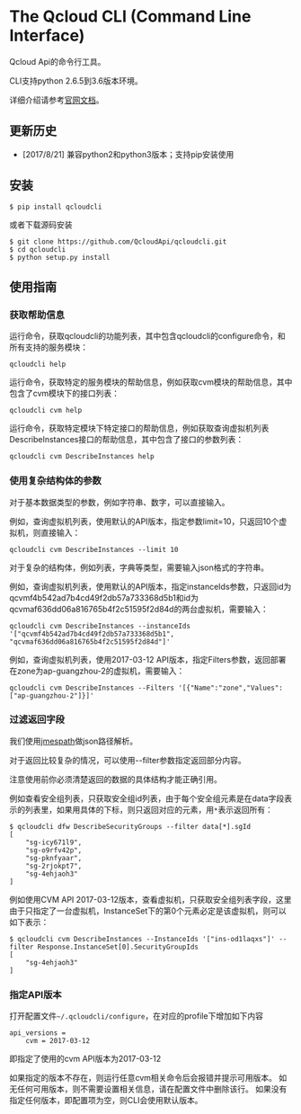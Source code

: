 # The Qcloud CLI (Command Line Interface)

Qcloud Api的命令行工具。

CLI支持python 2.6.5到3.6版本环境。

详细介绍请参考[官网文档](https://www.qcloud.com/document/product/440/6176)。

## 更新历史

* [2017/8/21] 兼容python2和python3版本；支持pip安装使用

## 安装
    $ pip install qcloudcli

或者下载源码安装

    $ git clone https://github.com/QcloudApi/qcloudcli.git
    $ cd qcloudcli
    $ python setup.py install

## 使用指南

### 获取帮助信息

运行命令，获取qcloudcli的功能列表，其中包含qcloudcli的configure命令，和所有支持的服务模块：

```
qcloudcli help
```

运行命令，获取特定的服务模块的帮助信息，例如获取cvm模块的帮助信息，其中包含了cvm模块下的接口列表：

```
qcloudcli cvm help
```

运行命令，获取特定模块下特定接口的帮助信息，例如获取查询虚拟机列表DescribeInstances接口的帮助信息，其中包含了接口的参数列表：

```
qcloudcli cvm DescribeInstances help
```

### 使用复杂结构体的参数

对于基本数据类型的参数，例如字符串、数字，可以直接输入。

例如，查询虚拟机列表，使用默认的API版本，指定参数limit=10，只返回10个虚拟机，则直接输入：

```
qcloudcli cvm DescribeInstances --limit 10
```

对于复杂的结构体，例如列表，字典等类型，需要输入json格式的字符串。

例如，查询虚拟机列表，使用默认的API版本，指定instanceIds参数，只返回id为qcvmf4b542ad7b4cd49f2db57a733368d5b1和id为qcvmaf636dd06a816765b4f2c51595f2d84d的两台虚拟机，需要输入：

```
qcloudcli cvm DescribeInstances --instanceIds '["qcvmf4b542ad7b4cd49f2db57a733368d5b1", "qcvmaf636dd06a816765b4f2c51595f2d84d"]'
```

例如，查询虚拟机列表，使用2017-03-12 API版本，指定Filters参数，返回部署在zone为ap-guangzhou-2的虚拟机，需要输入：

```
qcloudcli cvm DescribeInstances --Filters '[{"Name":"zone","Values":["ap-guangzhou-2"]}]'
```

### 过滤返回字段

我们使用[jmespath](https://github.com/jmespath/jmespath.py)做json路径解析。

对于返回比较复杂的情况，可以使用--filter参数指定返回部分内容。

注意使用前你必须清楚返回的数据的具体结构才能正确引用。

例如查看安全组列表，只获取安全组id列表，由于每个安全组元素是在data字段表示的列表里，如果用具体的下标，则只返回对应的元素，用`*`表示返回所有：

```
$ qcloudcli dfw DescribeSecurityGroups --filter data[*].sgId
[
    "sg-icy671l9",
    "sg-o9rfv42p",
    "sg-pknfyaar",
    "sg-2rjokpt7",
    "sg-4ehjaoh3"
]
```

例如使用CVM API 2017-03-12版本，查看虚拟机，只获取安全组列表字段，这里由于只指定了一台虚拟机，InstanceSet下的第0个元素必定是该虚拟机，则可以如下表示：

```
$ qcloudcli cvm DescribeInstances --InstanceIds '["ins-od1laqxs"]' --filter Response.InstanceSet[0].SecurityGroupIds
[
    "sg-4ehjaoh3"
]
```

### 指定API版本

打开配置文件``~/.qcloudcli/configure``，在对应的profile下增加如下内容

```
api_versions =
    cvm = 2017-03-12
```

即指定了使用的cvm API版本为2017-03-12

如果指定的版本不存在，则运行任意cvm相关命令后会报错并提示可用版本。
如无任何可用版本，则不需要设置相关信息，请在配置文件中删除该行。
如果没有指定任何版本，即配置项为空，则CLI会使用默认版本。
